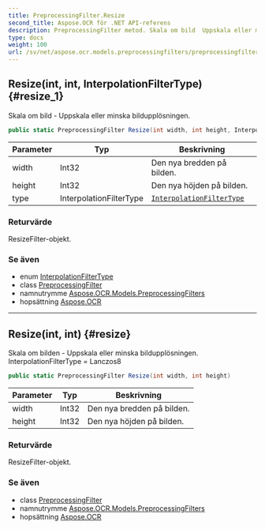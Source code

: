 ```yaml
---
title: PreprocessingFilter.Resize
second_title: Aspose.OCR för .NET API-referens
description: PreprocessingFilter metod. Skala om bild  Uppskala eller minska bildupplösningen.
type: docs
weight: 100
url: /sv/net/aspose.ocr.models.preprocessingfilters/preprocessingfilter/resize/
---
```

## Resize(int, int, InterpolationFilterType) {#resize_1}

Skala om bild - Uppskala eller minska bildupplösningen.

```csharp
public static PreprocessingFilter Resize(int width, int height, InterpolationFilterType type)
```

| Parameter | Typ | Beskrivning |
| --- | --- | --- |
| width | Int32 | Den nya bredden på bilden. |
| height | Int32 | Den nya höjden på bilden. |
| type | InterpolationFilterType | [`InterpolationFilterType`](../../../aspose.ocr.filters/interpolationfiltertype/) |

### Returvärde

ResizeFilter-objekt.

### Se även

* enum [InterpolationFilterType](../../../aspose.ocr.filters/interpolationfiltertype/)
* class [PreprocessingFilter](../)
* namnutrymme [Aspose.OCR.Models.PreprocessingFilters](../../preprocessingfilter/)
* hopsättning [Aspose.OCR](../../../)

---

## Resize(int, int) {#resize}

Skala om bilden - Uppskala eller minska bildupplösningen. InterpolationFilterType = Lanczos8

```csharp
public static PreprocessingFilter Resize(int width, int height)
```

| Parameter | Typ | Beskrivning |
| --- | --- | --- |
| width | Int32 | Den nya bredden på bilden. |
| height | Int32 | Den nya höjden på bilden. |

### Returvärde

ResizeFilter-objekt.

### Se även

* class [PreprocessingFilter](../)
* namnutrymme [Aspose.OCR.Models.PreprocessingFilters](../../preprocessingfilter/)
* hopsättning [Aspose.OCR](../../../)



